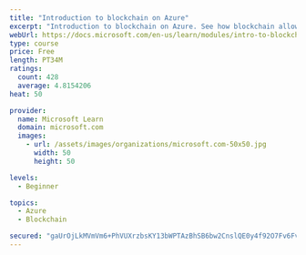 ```yaml
---
title: "Introduction to blockchain on Azure"
excerpt: "Introduction to blockchain on Azure. See how blockchain allows business partners to trust each other's data without a central authority. You'll also learn a bit about how blockchain works. The goal is to help you decide if blockchain is a good choice for your scenario."
webUrl: https://docs.microsoft.com/en-us/learn/modules/intro-to-blockchain/
type: course
price: Free
length: PT34M
ratings:
  count: 428
  average: 4.8154206
heat: 50

provider:
  name: Microsoft Learn
  domain: microsoft.com
  images:
    - url: /assets/images/organizations/microsoft.com-50x50.jpg
      width: 50
      height: 50

levels:
  - Beginner

topics:
  - Azure
  - Blockchain

secured: "gaUrOjLkMVmVm6+PhVUXrzbsKY13bWPTAzBhSB6bw2CnslQE0y4f92O7Fv6FvcCRCJi6JM5cC4GjLZh/A2rZAdkdAKv+jp8IhMoMdC4NrtilA9M9sId3Shm4I1ClRl7MGXG5GGekN4Tq+OvLjFS5XOboC2cIedeeu/siUZkDRVImb673qwFNOpziSNuZ0dHhh7xLXCrDnWVxxiwS8HrGDicqjwUJuIN2JUyW43KA/SDvtAurfc4jw+/g0zxDR/K+uaGPp1rYKiWF6IgNv3Pv7KNdPecpbOvmuLiAeJaPpQqEPBtVgGiXhbqcnCFFTXogg8CGS3CFCBwxdjHq+E2HIXv9wfg+q/Ide9d/mMI0gQXzP7lwuH5JiFlAWmoCVMUuSfy56Si2Wfj0KANZxix509OdB0YJkSr4usi8elj+GmA=;XtG0FGywV23DQ0WS1CPi8A=="
---
```


